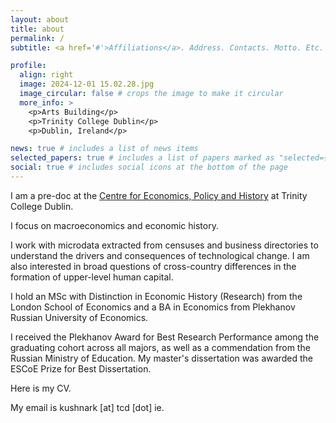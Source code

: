 ```yaml
---
layout: about
title: about
permalink: /
subtitle: <a href='#'>Affiliations</a>. Address. Contacts. Motto. Etc.

profile:
  align: right
  image: 2024-12-01 15.02.28.jpg
  image_circular: false # crops the image to make it circular
  more_info: >
    <p>Arts Building</p>
    <p>Trinity College Dublin</p>
    <p>Dublin, Ireland</p>

news: true # includes a list of news items
selected_papers: true # includes a list of papers marked as "selected={true}"
social: true # includes social icons at the bottom of the page
---
```


I am a pre-doc at the [Centre for Economics, Policy and History](https://ceph.ie) at Trinity College Dublin.

I focus on macroeconomics and economic history. 

I work with microdata extracted from censuses and business directories to understand the drivers and consequences of technological change. I am also interested in broad questions of cross-country differences in the formation of upper-level human capital.

I hold an MSc with Distinction in Economic History (Research) from the London School of Economics and a BA in Economics from Plekhanov Russian University of Economics. 

I received the Plekhanov Award for Best Research Performance among the graduating cohort across all majors, as well as a commendation from the Russian Ministry of Education. My master's dissertation was awarded the ESCoE Prize for Best Dissertation.

Here is my CV.

My email is kushnark [at] tcd [dot] ie. 
